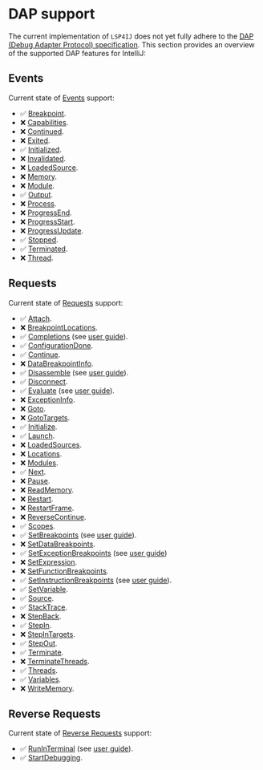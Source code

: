 # DAP support

The current implementation of `LSP4IJ` does not yet fully adhere to the [DAP (Debug Adapter Protocol) specification](https://microsoft.github.io/debug-adapter-protocol//specification.html).
This section provides an overview of the supported DAP features for IntelliJ:

## Events

Current state of [Events](https://microsoft.github.io/debug-adapter-protocol//specification.html#Events) support:

* ✅ [Breakpoint](https://microsoft.github.io/debug-adapter-protocol//specification.html#Events_Breakpoint).
* ❌ [Capabilities](https://microsoft.github.io/debug-adapter-protocol//specification.html#Events_Capabilities).
* ❌ [Continued](https://microsoft.github.io/debug-adapter-protocol//specification.html#Events_Continued).
* ❌ [Exited](https://microsoft.github.io/debug-adapter-protocol//specification.html#Events_Exited).
* ✅ [Initialized](https://microsoft.github.io/debug-adapter-protocol//specification.html#Events_Initialized).
* ❌ [Invalidated](https://microsoft.github.io/debug-adapter-protocol//specification.html#Events_Invalidated).
* ❌ [LoadedSource](https://microsoft.github.io/debug-adapter-protocol//specification.html#Events_LoadedSource).
* ❌ [Memory](https://microsoft.github.io/debug-adapter-protocol//specification.html#Events_Memory).
* ❌ [Module](https://microsoft.github.io/debug-adapter-protocol//specification.html#Events_Module).
* ✅ [Output](https://microsoft.github.io/debug-adapter-protocol//specification.html#Events_Output).
* ❌ [Process](https://microsoft.github.io/debug-adapter-protocol//specification.html#Events_Process).
* ❌ [ProgressEnd](https://microsoft.github.io/debug-adapter-protocol//specification.html#Events_ProgressEnd).
* ❌ [ProgressStart](https://microsoft.github.io/debug-adapter-protocol//specification.html#Events_ProgressStart).
* ❌ [ProgressUpdate](https://microsoft.github.io/debug-adapter-protocol//specification.html#Events_ProgressUpdate).
* ✅ [Stopped](https://microsoft.github.io/debug-adapter-protocol//specification.html#Events_Stopped).
* ✅ [Terminated](https://microsoft.github.io/debug-adapter-protocol//specification.html#Events_Terminated).
* ❌ [Thread](https://microsoft.github.io/debug-adapter-protocol//specification.html#Events_Thread).
 
## Requests

Current state of [Requests](https://microsoft.github.io/debug-adapter-protocol//specification.html#Requests) support:

* ✅ [Attach](https://microsoft.github.io/debug-adapter-protocol//specification.html#Requests_Attach).
* ❌ [BreakpointLocations](https://microsoft.github.io/debug-adapter-protocol//specification.html#Requests_BreakpointLocations).
* ✅ [Completions](https://microsoft.github.io/debug-adapter-protocol//specification.html#Requests_Completions) (see [user guide](./UserGuide.md#completion)).
* ✅ [ConfigurationDone](https://microsoft.github.io/debug-adapter-protocol//specification.html#Requests_ConfigurationDone).
* ✅ [Continue](https://microsoft.github.io/debug-adapter-protocol//specification.html#Requests_Continue).
* ❌ [DataBreakpointInfo](https://microsoft.github.io/debug-adapter-protocol//specification.html#Requests_DataBreakpointInfo).
* ✅ [Disassemble](https://microsoft.github.io/debug-adapter-protocol//specification.html#Requests_Disassemble) (see [user guide](./UserGuide.md#disassemble)).
* ✅ [Disconnect](https://microsoft.github.io/debug-adapter-protocol//specification.html#Requests_Disconnect).
* ✅ [Evaluate](https://microsoft.github.io/debug-adapter-protocol//specification.html#Requests_Evaluate) (see [user guide](./UserGuide.md#evaluate-expression)).
* ❌ [ExceptionInfo](https://microsoft.github.io/debug-adapter-protocol//specification.html#Requests_ExceptionInfo).
* ❌ [Goto](https://microsoft.github.io/debug-adapter-protocol//specification.html#Requests_Goto).
* ❌ [GotoTargets](https://microsoft.github.io/debug-adapter-protocol//specification.html#Requests_GotoTargets).
* ✅ [Initialize](https://microsoft.github.io/debug-adapter-protocol//specification.html#Requests_Initialize).
* ✅ [Launch](https://microsoft.github.io/debug-adapter-protocol//specification.html#Requests_Launch). 
* ❌ [LoadedSources](https://microsoft.github.io/debug-adapter-protocol//specification.html#Requests_LoadedSources). 
* ❌ [Locations](https://microsoft.github.io/debug-adapter-protocol//specification.html#Requests_Locations).
* ❌ [Modules](https://microsoft.github.io/debug-adapter-protocol//specification.html#Requests_Modules).
* ✅ [Next](https://microsoft.github.io/debug-adapter-protocol//specification.html#Requests_Next).
* ❌ [Pause](https://microsoft.github.io/debug-adapter-protocol//specification.html#Requests_Pause).
* ❌ [ReadMemory](https://microsoft.github.io/debug-adapter-protocol//specification.html#Requests_ReadMemory).
* ❌ [Restart](https://microsoft.github.io/debug-adapter-protocol//specification.html#Requests_Restart).
* ❌ [RestartFrame](https://microsoft.github.io/debug-adapter-protocol//specification.html#Requests_RestartFrame).
* ❌ [ReverseContinue](https://microsoft.github.io/debug-adapter-protocol//specification.html#Requests_ReverseContinue).
* ✅ [Scopes](https://microsoft.github.io/debug-adapter-protocol//specification.html#Requests_Scopes).
* ✅ [SetBreakpoints](https://microsoft.github.io/debug-adapter-protocol//specification.html#Requests_SetBreakpoints) (see [user guide](./UserGuide.md#adding-breakpoint)).
* ❌ [SetDataBreakpoints](https://microsoft.github.io/debug-adapter-protocol//specification.html#Requests_SetDataBreakpoints).
* ✅ [SetExceptionBreakpoints](https://microsoft.github.io/debug-adapter-protocol//specification.html#Requests_SetExceptionBreakpoints) (see [user guide](./UserGuide.md#exception-breakpoint))
* ❌ [SetExpression](https://microsoft.github.io/debug-adapter-protocol//specification.html#Requests_SetExpression).
* ❌ [SetFunctionBreakpoints](https://microsoft.github.io/debug-adapter-protocol//specification.html#Requests_SetFunctionBreakpoints).
* ✅ [SetInstructionBreakpoints](https://microsoft.github.io/debug-adapter-protocol//specification.html#Requests_SetInstructionBreakpoints) (see [user guide](./UserGuide.md#disassemble)).
* ✅ [SetVariable](https://microsoft.github.io/debug-adapter-protocol//specification.html#Requests_SetVariable).
* ✅ [Source](https://microsoft.github.io/debug-adapter-protocol//specification.html#Requests_Source).
* ✅ [StackTrace](https://microsoft.github.io/debug-adapter-protocol//specification.html#Requests_StackTrace).
* ❌ [StepBack](https://microsoft.github.io/debug-adapter-protocol//specification.html#Requests_StepBack).
* ✅ [StepIn](https://microsoft.github.io/debug-adapter-protocol//specification.html#Requests_StepIn).
* ❌ [StepInTargets](https://microsoft.github.io/debug-adapter-protocol//specification.html#Requests_StepInTargets).
* ✅ [StepOut](https://microsoft.github.io/debug-adapter-protocol//specification.html#Requests_StepOut).
* ✅ [Terminate](https://microsoft.github.io/debug-adapter-protocol//specification.html#Requests_Terminate).
* ❌ [TerminateThreads](https://microsoft.github.io/debug-adapter-protocol//specification.html#Requests_TerminateThreads).
* ✅ [Threads](https://microsoft.github.io/debug-adapter-protocol//specification.html#Requests_Threads).
* ✅ [Variables](https://microsoft.github.io/debug-adapter-protocol//specification.html#Requests_Variables).
* ❌ [WriteMemory](https://microsoft.github.io/debug-adapter-protocol//specification.html#Requests_WriteMemory).

## Reverse Requests

Current state of [Reverse Requests](https://microsoft.github.io/debug-adapter-protocol//specification.html#Reverse_Requests) support:

* ✅ [RunInTerminal](https://microsoft.github.io/debug-adapter-protocol//specification.html#Reverse_Requests_RunInTerminal) (see [user guide](./UserGuide.md#run-in-terminal)).
* ✅ [StartDebugging](https://microsoft.github.io/debug-adapter-protocol//specification.html#Reverse_Requests_StartDebugging).